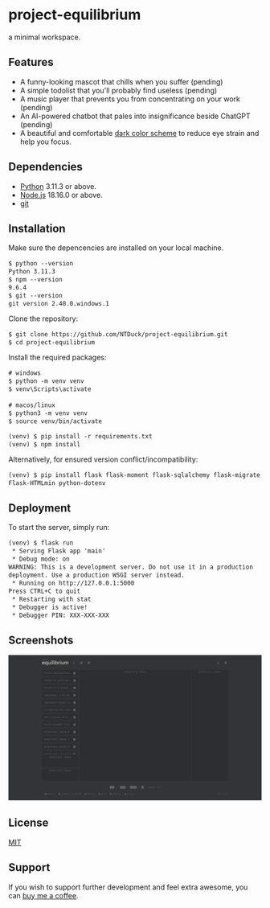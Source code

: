
# project-equilibrium

a minimal workspace.
## Features

- A funny-looking mascot that chills when you suffer (pending)
- A simple todolist that you'll probably find useless (pending)
- A music player that prevents you from concentrating on your work (pending)
- An AI-powered chatbot that pales into insignificance beside ChatGPT (pending)
- A beautiful and comfortable [dark color scheme](https://github.com/monkeytypegame/monkeytype/blob/16c956c62c241deb9c3ffd0f3b3647625df4156e/frontend/static/themes/serika_dark.css) to reduce eye strain and help you focus.
## Dependencies

- [Python](https://www.python.org/downloads/) 3.11.3 or above.
- [Node.js](https://nodejs.org/en/download) 18.16.0 or above.
- [git](https://git-scm.com/downloads)
## Installation

Make sure the depencencies are installed on your local machine.
```
$ python --version
Python 3.11.3
$ npm --version
9.6.4
$ git --version
git version 2.40.0.windows.1
```
Clone the repository:
```
$ git clone https://github.com/NTDuck/project-equilibrium.git
$ cd project-equilibrium
```
Install the required packages:
```
# windows
$ python -m venv venv
$ venv\Scripts\activate

# macos/linux
$ python3 -m venv venv
$ source venv/bin/activate
```
```
(venv) $ pip install -r requirements.txt
(venv) $ npm install
```
Alternatively, for ensured version conflict/incompatibility:
```
(venv) $ pip install flask flask-moment flask-sqlalchemy flask-migrate Flask-HTMLmin python-dotenv
```

## Deployment

To start the server, simply run:
```
(venv) $ flask run
 * Serving Flask app 'main'
 * Debug mode: on
WARNING: This is a development server. Do not use it in a production deployment. Use a production WSGI server instead.
 * Running on http://127.0.0.1:5000
Press CTRL+C to quit
 * Restarting with stat
 * Debugger is active!
 * Debugger PIN: XXX-XXX-XXX
```

## Screenshots

![](/app/static/images/.github/screenshot.jpeg)
## License

[MIT](LICENSE)


## Support

If you wish to support further development and feel extra awesome, you can [buy me a coffee](https://www.buymeacoffee.com/ntduck).

